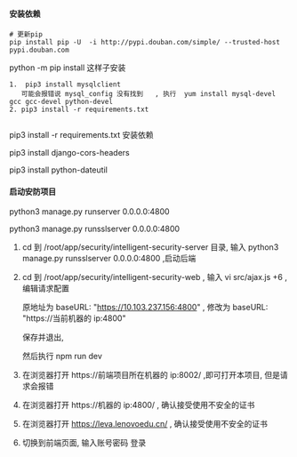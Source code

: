 
#### 安装依赖

```shell
# 更新pip
pip install pip -U  -i http://pypi.douban.com/simple/ --trusted-host pypi.douban.com

```



python -m pip install 这样子安装

```shell
1.  pip3 install mysqlclient 
   可能会报错说 mysql_config 没有找到   , 执行  yum install mysql-devel gcc gcc-devel python-devel
2. pip3 install -r requirements.txt


```

pip3 install -r requirements.txt    安装依赖

pip3 install django-cors-headers      

pip3 install python-dateutil 

#### 启动安防项目

 python3 manage.py runserver 0.0.0.0:4800

python3 manage.py runsslserver 0.0.0.0:4800









1. cd 到   /root/app/security/intelligent-security-server 目录,   输入  python3 manage.py runsslserver 0.0.0.0:4800    ,启动后端

2. cd 到   /root/app/security/intelligent-security-web ,   输入  vi src/ajax.js +6        , 编辑请求配置

   原地址为   baseURL: "https://10.103.237.156:4800"      , 修改为   baseURL: "https://当前机器的 ip:4800"

   保存并退出,

   然后执行 npm  run dev 

3. 在浏览器打开   https://前端项目所在机器的 ip:8002/  ,即可打开本项目,  但是请求会报错

4. 在浏览器打开   https://机器的 ip:4800/  ,  确认接受使用不安全的证书

5. 在浏览器打开   https://leva.lenovoedu.cn/    , 确认接受使用不安全的证书

6. 切换到前端页面, 输入账号密码 登录



